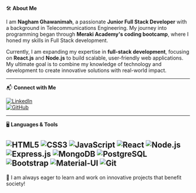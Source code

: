 🛠️ **About Me**

I am **Nagham Ghawanimah**, a passionate **Junior Full Stack Developer** with a background in Telecommunications Engineering. My journey into programming began through **Meraki Academy's coding bootcamp**, where I honed my skills in Full Stack development.

Currently, I am expanding my expertise in **full-stack development**, focusing on **React.js** and **Node.js** to build scalable, user-friendly web applications. My ultimate goal is to combine my knowledge of technology and development to create innovative solutions with real-world impact.

---

📬 **Connect with Me**

[![LinkedIn](https://img.shields.io/badge/LinkedIn-0077B5?style=for-the-badge&logo=linkedin&logoColor=white)](https://www.linkedin.com/in/naghamghawanmeh/)  
[![GitHub](https://img.shields.io/badge/GitHub-100000?style=for-the-badge&logo=github&logoColor=white)](https://github.com/NaghamGhawanmeh)

---

🖥️ **Languages & Tools**

![HTML5](https://img.shields.io/badge/HTML5-E34F26?style=for-the-badge&logo=html5&logoColor=white)
![CSS3](https://img.shields.io/badge/CSS3-1572B6?style=for-the-badge&logo=css3&logoColor=white)
![JavaScript](![image](https://github.com/user-attachments/assets/0d775bb9-eef1-4f51-9234-53988288c949)
)
![React](https://img.shields.io/badge/React-61DAFB?style=for-the-badge&logo=react&logoColor=black)
![Node.js](https://img.shields.io/badge/Node.js-339933?style=for-the-badge&logo=nodedotjs&logoColor=white)
![Express.js](https://img.shields.io/badge/Express.js-000000?style=for-the-badge&logo=express&logoColor=white)
![MongoDB](https://img.shields.io/badge/MongoDB-4EA94B?style=for-the-badge&logo=mongodb&logoColor=white)
![PostgreSQL](https://img.shields.io/badge/PostgreSQL-336791?style=for-the-badge&logo=postgresql&logoColor=white)
![Bootstrap](https://img.shields.io/badge/Bootstrap-7952B3?style=for-the-badge&logo=bootstrap&logoColor=white)
![Material-UI](https://img.shields.io/badge/Material--UI-0081CB?style=for-the-badge&logo=mui&logoColor=white)
![Git](https://img.shields.io/badge/Git-F05032?style=for-the-badge&logo=git&logoColor=white)
---

🚀 I am always eager to learn and work on innovative projects that benefit society!

